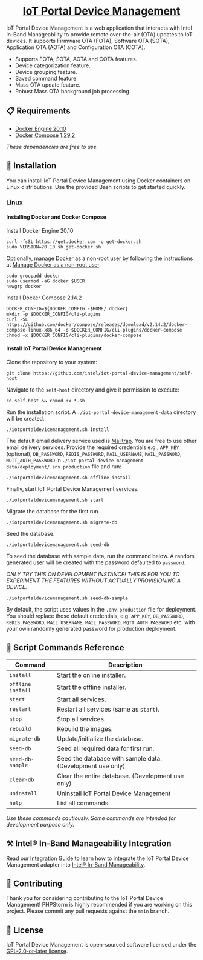 <h1 align="center">
  <a href="https://github.com/intel/IoTPortal">
    IoT Portal Device Management
  </a>
</h1>

IoT Portal Device Management is a web application that interacts with Intel In-Band Manageability to provide remote over-the-air (OTA) updates to IoT devices. It supports Firmware OTA (FOTA), Software OTA (SOTA), Application OTA (AOTA) and Configuration OTA (COTA). 

- Supports FOTA, SOTA, AOTA and COTA features.
- Device categorization feature.
- Device grouping feature.
- Saved command feature.
- Mass OTA update feature.
- Robust Mass OTA background job processing.

## 📋 Requirements

- [Docker Engine 20.10](https://docs.docker.com/engine/install/ubuntu/)
- [Docker Compose 1.29.2](https://docs.docker.com/compose/install/)

*These dependencies are free to use.*

## 🔧 Installation

You can install IoT Portal Device Management using Docker containers on Linux distributions. Use the provided Bash scripts to get started quickly.

### Linux

#### Installing Docker and Docker Compose

Install Docker Engine 20.10

```shell
curl -fsSL https://get.docker.com -o get-docker.sh
sudo VERSION=20.10 sh get-docker.sh
```

Optionally, manage Docker as a non-root user by following the instructions at [Manage Docker as a non-root user](https://docs.docker.com/engine/install/linux-postinstall/#manage-docker-as-a-non-root-user).

```shell
sudo groupadd docker
sudo usermod -aG docker $USER
newgrp docker
```

Install Docker Compose 2.14.2

```shell
DOCKER_CONFIG=${DOCKER_CONFIG:-$HOME/.docker}
mkdir -p $DOCKER_CONFIG/cli-plugins
curl -SL https://github.com/docker/compose/releases/download/v2.14.2/docker-compose-linux-x86_64 -o $DOCKER_CONFIG/cli-plugins/docker-compose
chmod +x $DOCKER_CONFIG/cli-plugins/docker-compose
```

#### Install IoT Portal Device Management

Clone the repository to your system:

```shell
git clone https://github.com/intel/iot-portal-device-management/self-host
```

Navigate to the `self-host` directory and give it permission to execute:

```shell
cd self-host && chmod +x *.sh
```

Run the installation script. A `./iot-portal-device-management-data` directory will be created.

```shell
./iotportaldevicemanagement.sh install 
```

The default email delivery service used is [Mailtrap](https://mailtrap.io/). You are free to use other email
delivery services. Provide the required credentials e.g., `APP_KEY` (optional), `DB_PASSWORD`, `REDIS_PASSWORD`, 
`MAIL_USERNAME`, `MAIL_PASSWORD`, `MQTT_AUTH_PASSWORD` in `./iot-portal-device-management-data/deployment/.env.production` 
file and run:

```shell
./iotportaldevicemanagement.sh offline-install 
```

Finally, start IoT Portal Device Management services.

```shell
./iotportaldevicemanagement.sh start 
```

Migrate the database for the first run.

```shell
./iotportaldevicemanagement.sh migrate-db 
```

Seed the database.

```shell
./iotportaldevicemanagement.sh seed-db 
```

To seed the database with sample data, run the command below. A random generated user will be created with the password 
defaulted to `password`.

*ONLY TRY THIS ON DEVELOPMENT INSTANCE! THIS IS FOR YOU TO EXPERIMENT THE FEATURES WITHOUT ACTUALLY PROVISIONING A DEVICE.*

```shell
./iotportaldevicemanagement.sh seed-db-sample 
```

By default, the script uses values in the `.env.production` file for deployment. You should replace those default 
credentials, e.g. `APP_KEY`, `DB_PASSWORD`, `REDIS_PASSWORD`, `MAIL_USERNAME`, `MAIL_PASSWORD`, `MQTT_AUTH_PASSWORD` 
etc. with your own randomly generated password for production deployment.

## 📖 Script Commands Reference

Command | Description
---------------------- | ------------------------------------
`install` | Start the online installer.
`offline install` | Start the offline installer.
`start` | Start all services.
`restart`	| Restart all services (same as `start`).
`stop` | Stop all services.
`rebuild`	| Rebuild the images.
`migrate-db` | Update/initialize the database.
`seed-db` | Seed all required data for first run.
`seed-db-sample` | Seed the database with sample data. (Development use only)
`clear-db` | Clear the entire database. (Development use only)
`uninstall` | Uninstall IoT Portal Device Management
`help` | List all commands.

*Use these commands cautiously. Some commands are intended for development purpose only.*

## ⚒️ Intel® In-Band Manageability Integration

Read our [Integration Guide][inb-integration] to learn how to integrate the IoT Portal Device Management adapter into 
[Intel® In-Band Manageability][intel-inb-manageability].  

[inb-integration]: INB_INTEGRATION.md
[intel-inb-manageability]: https://github.com/intel/intel-inb-manageability

## 👏 Contributing

Thank you for considering contributing to the IoT Portal Device Management! PHPStorm is highly recommended if you are 
working on this project. Please commit any pull requests against the `main` branch.

## 📄 License

IoT Portal Device Management is open-sourced software licensed under the 
[GPL-2.0-or-later license](https://spdx.org/licenses/GPL-2.0-or-later.html).
